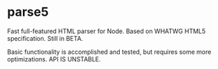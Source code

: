 parse5
======

Fast full-featured HTML parser for Node. Based on WHATWG HTML5 specification.
Still in BETA. 

Basic functionality is accomplished and tested, but requires some more 
optimizations. API IS UNSTABLE.
